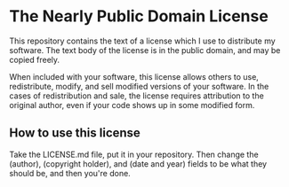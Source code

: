 # The Nearly Public Domain License
This repository contains the text of a license which I use to distribute my software.
The text body of the license is in the public domain, and may be copied freely.

When included with your software, this license allows others to use, redistribute, modify, and sell modified versions of your software.
In the cases of redistribution and sale, the license requires attribution to the original author, even if your code shows up in some modified form.

## How to use this license
Take the LICENSE.md file, put it in your repository. Then change the (author), (copyright holder), and (date and year) fields to be what they should be, and then you're done.
